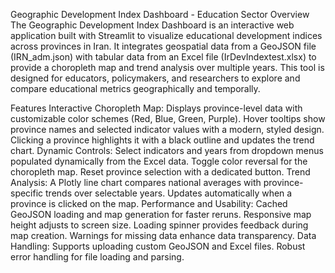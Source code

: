 Geographic Development Index Dashboard - Education Sector
Overview
The Geographic Development Index Dashboard is an interactive web application built with Streamlit to visualize educational development indices across provinces in Iran. It integrates geospatial data from a GeoJSON file (IRN_adm.json) with tabular data from an Excel file (IrDevIndextest.xlsx) to provide a choropleth map and trend analysis over multiple years. This tool is designed for educators, policymakers, and researchers to explore and compare educational metrics geographically and temporally.

Features
Interactive Choropleth Map:
Displays province-level data with customizable color schemes (Red, Blue, Green, Purple).
Hover tooltips show province names and selected indicator values with a modern, styled design.
Clicking a province highlights it with a black outline and updates the trend chart.
Dynamic Controls:
Select indicators and years from dropdown menus populated dynamically from the Excel data.
Toggle color reversal for the choropleth map.
Reset province selection with a dedicated button.
Trend Analysis:
A Plotly line chart compares national averages with province-specific trends over selectable years.
Updates automatically when a province is clicked on the map.
Performance and Usability:
Cached GeoJSON loading and map generation for faster reruns.
Responsive map height adjusts to screen size.
Loading spinner provides feedback during map creation.
Warnings for missing data enhance data transparency.
Data Handling:
Supports uploading custom GeoJSON and Excel files.
Robust error handling for file loading and parsing.
